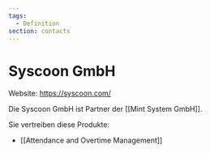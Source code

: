 ```yaml
---
tags:
  - Definition
section: contacts
---
```

# Syscoon GmbH

Website: <https://syscoon.com/>

Die Syscoon GmbH ist Partner der [[Mint System GmbH]].

Sie vertreiben diese Produkte:

* [[Attendance and Overtime Management]]